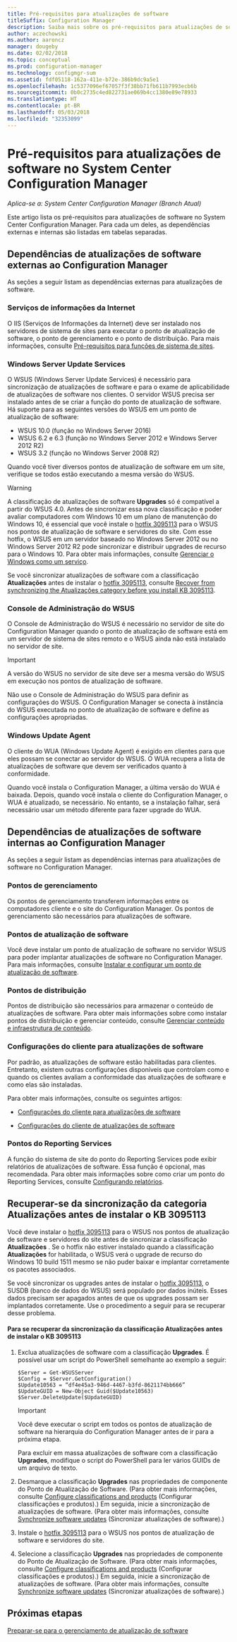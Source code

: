 ```yaml
---
title: Pré-requisitos para atualizações de software
titleSuffix: Configuration Manager
description: Saiba mais sobre os pré-requisitos para atualizações de software no System Center Configuration Manager.
author: aczechowski
ms.author: aaroncz
manager: dougeby
ms.date: 02/02/2018
ms.topic: conceptual
ms.prod: configuration-manager
ms.technology: configmgr-sum
ms.assetid: fdf05118-162a-411e-b72e-386b9dc9a5e1
ms.openlocfilehash: 1c5377096ef67057f3f38bb71fb611b7993ecb6b
ms.sourcegitcommit: 0b0c2735c4ed822731ae069b4cc1380e89e78933
ms.translationtype: HT
ms.contentlocale: pt-BR
ms.lasthandoff: 05/03/2018
ms.locfileid: "32353099"
---
```

# <a name="prerequisites-for-software-updates-in-system-center-configuration-manager"></a>Pré-requisitos para atualizações de software no System Center Configuration Manager

*Aplica-se a: System Center Configuration Manager (Branch Atual)*

Este artigo lista os pré-requisitos para atualizações de software no System Center Configuration Manager. Para cada um deles, as dependências externas e internas são listadas em tabelas separadas.  

## <a name="software-update-dependencies-that-are-external-to-configuration-manager"></a>Dependências de atualizações de software externas ao Configuration Manager  
 As seções a seguir listam as dependências externas para atualizações de software.  

### <a name="internet-information-services"></a>Serviços de informações da Internet  
 O IIS (Serviços de Informações da Internet) deve ser instalado nos servidores de sistema de sites para executar o ponto de atualização de software, o ponto de gerenciamento e o ponto de distribuição. Para mais informações, consulte [Pré-requisitos para funções de sistema de sites](../../core/plan-design/configs/site-and-site-system-prerequisites.md).  

### <a name="windows-server-update-services"></a>Windows Server Update Services  
 O WSUS (Windows Server Update Services) é necessário para sincronização de atualizações de software e para o exame de aplicabilidade de atualizações de software nos clientes. O servidor WSUS precisa ser instalado antes de se criar a função do ponto de atualização de software. Há suporte para as seguintes versões do WSUS em um ponto de atualização de software:  

-   WSUS 10.0 (função no Windows Server 2016)
-   WSUS 6.2 e 6.3 (função no Windows Server 2012 e Windows Server 2012 R2)  
-   WSUS 3.2 (função no Windows Server 2008 R2)  

Quando você tiver diversos pontos de atualização de software em um site, verifique se todos estão executando a mesma versão do WSUS.  

> [!WARNING]  
>  A classificação de atualizações de software **Upgrades** só é compatível a partir do WSUS 4.0. Antes de sincronizar essa nova classificação e poder avaliar computadores com Windows 10 em um plano de manutenção do Windows 10, é essencial que você instale o [hotfix 3095113](https://support.microsoft.com/kb/3095113) para o WSUS nos pontos de atualização de software e servidores do site. Com esse hotfix, o WSUS em um servidor baseado no Windows Server 2012 ou no Windows Server 2012 R2 pode sincronizar e distribuir upgrades de recurso para o Windows 10. Para obter mais informações, consulte [Gerenciar o Windows como um serviço](../../osd/deploy-use/manage-windows-as-a-service.md).  
>   
>  Se você sincronizar atualizações de software com a classificação **Atualizações** antes de instalar o [hotfix 3095113](https://support.microsoft.com/kb/3095113), consulte [Recover from synchronizing the Atualizações category before you install KB 3095113](#BKMK_RecoverUpgrades).  

### <a name="wsus-administration-console"></a>Console de Administração do WSUS  
 O Console de Administração do WSUS é necessário no servidor de site do Configuration Manager quando o ponto de atualização de software está em um servidor de sistema de sites remoto e o WSUS ainda não está instalado no servidor de site.  

> [!IMPORTANT]  
> A versão do WSUS no servidor de site deve ser a mesma versão do WSUS em execução nos pontos de atualização de software.
>
> Não use o Console de Administração do WSUS para definir as configurações do WSUS. O Configuration Manager se conecta à instância do WSUS executada no ponto de atualização de software e define as configurações apropriadas.  



### <a name="windows-update-agent"></a>Windows Update Agent  
 O cliente do WUA (Windows Update Agent) é exigido em clientes para que eles possam se conectar ao servidor do WSUS. O WUA recupera a lista de atualizações de software que devem ser verificados quanto à conformidade.  

 Quando você instala o Configuration Manager, a última versão do WUA é baixada. Depois, quando você instala o cliente do Configuration Manager, o WUA é atualizado, se necessário. No entanto, se a instalação falhar, será necessário usar um método diferente para fazer upgrade do WUA.  

## <a name="software-update-dependencies-that-are-internal-to-configuration-manager"></a>Dependências de atualizações de software internas ao Configuration Manager  
 As seções a seguir listam as dependências internas para atualizações de software no Configuration Manager.  

### <a name="management-points"></a>Pontos de gerenciamento  
 Os pontos de gerenciamento transferem informações entre os computadores cliente e o site do Configuration Manager. Os pontos de gerenciamento são necessários para atualizações de software.  

### <a name="software-update-points"></a>Pontos de atualização de software  
 Você deve instalar um ponto de atualização de software no servidor WSUS para poder implantar atualizações de software no Configuration Manager. Para mais informações, consulte [Instalar e configurar um ponto de atualização de software](../get-started/install-a-software-update-point.md).

### <a name="distribution-points"></a>Pontos de distribuição  
 Pontos de distribuição são necessários para armazenar o conteúdo de atualizações de software. Para obter mais informações sobre como instalar pontos de distribuição e gerenciar conteúdo, consulte [Gerenciar conteúdo e infraestrutura de conteúdo](../../core/servers/deploy/configure/manage-content-and-content-infrastructure.md).  

### <a name="client-settings-for-software-updates"></a>Configurações do cliente para atualizações de software  
 Por padrão, as atualizações de software estão habilitadas para clientes. Entretanto, existem outras configurações disponíveis que controlam como e quando os clientes avaliam a conformidade das atualizações de software e como elas são instaladas.  

 Para obter mais informações, consulte os seguintes artigos:  

-   [Configurações do cliente para atualizações de software](../get-started/manage-settings-for-software-updates.md#BKMK_ClientSettings)   

-   [Configurações do cliente de atualizações de software](../../core/clients/deploy/about-client-settings.md#software-updates)  

### <a name="reporting-services-points"></a>Pontos do Reporting Services  
 A função do sistema de site do ponto do Reporting Services pode exibir relatórios de atualizações de software. Essa função é opcional, mas recomendada. Para obter mais informações sobre como criar um ponto do Reporting Services, consulte [Configurando relatórios](../../core/servers/manage/configuring-reporting.md).  

##  <a name="BKMK_RecoverUpgrades"></a> Recuperar-se da sincronização da categoria Atualizações antes de instalar o KB 3095113  
 Você deve instalar o [hotfix 3095113](https://support.microsoft.com/kb/3095113) para o WSUS nos pontos de atualização de software e servidores do site antes de sincronizar a classificação **Atualizações** . Se o hotfix não estiver instalado quando a classificação **Atualizações** for habilitada, o WSUS verá o upgrade de recurso do Windows 10 build 1511 mesmo se não puder baixar e implantar corretamente os pacotes associados. 
 
 Se você sincronizar os upgrades antes de instalar o [hotfix 3095113](https://support.microsoft.com/kb/3095113), o SUSDB (banco de dados do WSUS) será populado por dados inúteis. Esses dados precisam ser apagados antes de que os upgrades possam ser implantados corretamente. Use o procedimento a seguir para se recuperar desse problema.  

#### <a name="to-recover-from-synchronizing-the-upgrades-classification-before-you-install-kb-3095113"></a>Para se recuperar da sincronização da classificação Atualizações antes de instalar o KB 3095113  

1.  Exclua atualizações de software com a classificação **Upgrades**. É possível usar um script do PowerShell semelhante ao exemplo a seguir:  

    ```  
    $Server = Get-WSUSServer  
    $Config = $Server.GetConfiguration()  
    $Update10563 = “df4e45a3-946d-4467-b3fd-8621174bb666”  
    $UpdateGUID = New-Object Guid($Update10563)  
    $Server.DeleteUpdate($UpdateGUID)  
    ```  

    > [!IMPORTANT]  
    >  Você deve executar o script em todos os pontos de atualização de software na hierarquia do Configuration Manager antes de ir para a próxima etapa.  

     Para excluir em massa atualizações de software com a classificação **Upgrades**, modifique o script do PowerShell para ler vários GUIDs de um arquivo de texto.  

2.  Desmarque a classificação **Upgrades** nas propriedades de componente do Ponto de Atualização de Software. (Para obter mais informações, consulte [Configure classifications and products](../get-started/configure-classifications-and-products.md) (Configurar classificações e produtos).) Em seguida, inicie a sincronização de atualizações de software. (Para obter mais informações, consulte [Synchronize software updates](../get-started/synchronize-software-updates.md) (Sincronizar atualizações de software).)  

3.  Instale o [hotfix 3095113](https://support.microsoft.com/kb/3095113) para o WSUS nos pontos de atualização de software e servidores do site.  

4.  Selecione a classificação **Upgrades** nas propriedades de componente do Ponto de Atualização de Software. (Para obter mais informações, consulte [Configure classifications and products](../get-started/configure-classifications-and-products.md) (Configurar classificações e produtos).) Em seguida, inicie a sincronização de atualizações de software. (Para obter mais informações, consulte [Synchronize software updates](../get-started/synchronize-software-updates.md) (Sincronizar atualizações de software).)  

## <a name="next-steps"></a>Próximas etapas
[Preparar-se para o gerenciamento de atualização de software](../get-started/prepare-for-software-updates-management.md)
